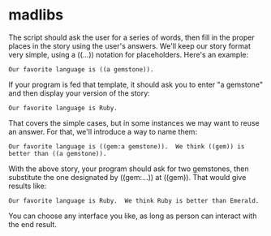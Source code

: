 # madlibs

The script should ask the user for a series of words, then fill in the proper places in the story using the user's answers. We'll keep our story format very simple, using a ((...)) notation for placeholders. Here's an example:

`Our favorite language is ((a gemstone)).`

If your program is fed that template, it should ask you to enter "a gemstone" and then display your version of the story:

`Our favorite language is Ruby.`

That covers the simple cases, but in some instances we may want to reuse an answer. For that, we'll introduce a way to name them:

`Our favorite language is ((gem:a gemstone)).  We think ((gem)) is better than ((a gemstone)).`

With the above story, your program should ask for two gemstones, then substitute the one designated by ((gem:...)) at ((gem)). That would give results like:

`Our favorite language is Ruby.  We think Ruby is better than Emerald.`

You can choose any interface you like, as long as person can interact with the end result.
